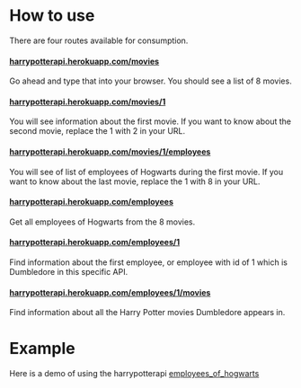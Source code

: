 # How to use
There are four routes available for consumption.

#### [harrypotterapi.herokuapp.com/movies](harrypotterapi.herokuapp.com/movies)
Go ahead and type that into your browser. You should see a list of 8 movies.

#### [harrypotterapi.herokuapp.com/movies/1](harrypotterapi.herokuapp.com/movies/1)
You will see information about the first movie. If you want to know about the
second movie, replace the 1 with 2 in your URL.

#### [harrypotterapi.herokuapp.com/movies/1/employees](harrypotterapi.herokuapp.com/movies/1/employees)
You will see of list of employees of Hogwarts during the first movie. If you
want to know about the last movie, replace the 1 with 8 in your URL.

#### [harrypotterapi.herokuapp.com/employees](harrypotterapi.herokuapp.com/employees)
Get all employees of Hogwarts from the 8 movies.

#### [harrypotterapi.herokuapp.com/employees/1](harrypotterapi.herokuapp.com/employees/1)
Find information about the first employee, or employee with id of 1 which is
Dumbledore in this specific API.

#### [harrypotterapi.herokuapp.com/employees/1/movies](harrypotterapi.herokuapp.com/employees/1/movies)
Find information about all the Harry Potter movies Dumbledore appears in.

# Example
Here is a demo of using the harrypotterapi [employees_of_hogwarts](https://github.com/andyrewlee/employees_of_hogwarts)
